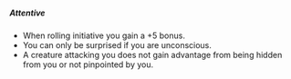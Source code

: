 ##### Attentive

- When rolling initiative you gain a +5 bonus.
- You can only be surprised if you are unconscious.
- A creature attacking you does not gain advantage from being hidden from you or not pinpointed by you.
